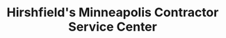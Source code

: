 ---
title: "Hirshfield's Minneapolis Contractor Service Center"
url: /minneapolis/hirshfields-minneapolis-contractor-service-center/
shop: Farben
---